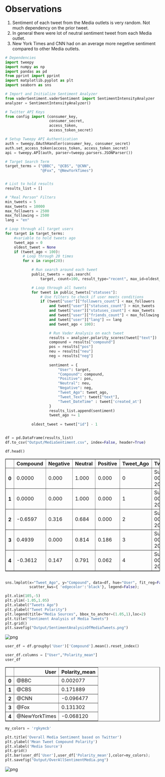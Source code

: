 
<h1> Observations </h1>
<ol>
    <li> Sentiment of each tweet from the Media outlets is very random.  Not much dependency on the prior tweet. </li>
    <li> In general there were lot of neutral sentiment tweet from each Media outlet. </li>
    <li> New York Times and CNN had on an average more negetive sentiment compared to other Media outlets.</li>

</ol> 


```python
# Dependencies
import tweepy
import numpy as np
import pandas as pd
from pprint import pprint
import matplotlib.pyplot as plt
import seaborn as sns

# Import and Initialize Sentiment Analyzer
from vaderSentiment.vaderSentiment import SentimentIntensityAnalyzer
analyzer = SentimentIntensityAnalyzer()

# Twitter API Keys
from config import (consumer_key, 
                    consumer_secret, 
                    access_token, 
                    access_token_secret)

# Setup Tweepy API Authentication
auth = tweepy.OAuthHandler(consumer_key, consumer_secret)
auth.set_access_token(access_token, access_token_secret)
api = tweepy.API(auth, parser=tweepy.parsers.JSONParser())
```


```python
# Target Search Term
target_terms = ("@BBC", "@CBS", "@CNN",
                "@Fox", "@NewYorkTimes")



```


```python
# List to hold results
results_list = []

# "Real Person" Filters
min_tweets = 5
max_tweets = 10000
max_followers = 2500
max_following = 2500
lang = "en"

# Loop through all target users
for target in target_terms:
    #variable to hold tweets ago
    tweet_ago = 0
    oldest_tweet = None
    if (tweet_ago < 100):
        # Loop through 20 times
        for x in range(20):

            # Run search around each tweet
            public_tweets = api.search(
                target, count=100, result_type="recent", max_id=oldest_tweet)

            # Loop through all tweets
            for tweet in public_tweets["statuses"]:
                # Use filters to check if user meets conditions
                if (tweet["user"]["followers_count"] < max_followers
                    and tweet["user"]["statuses_count"] > min_tweets
                    and tweet["user"]["statuses_count"] < max_tweets
                    and tweet["user"]["friends_count"] < max_following
                    and tweet["user"]["lang"] == lang
                    and tweet_ago < 100):

                    # Run Vader Analysis on each tweet
                    results = analyzer.polarity_scores(tweet["text"])
                    compound = results["compound"]
                    pos = results["pos"]
                    neu = results["neu"]
                    neg = results["neg"]
                    
                    sentiment = {
                        "User": target,
                        "Compound": compound,
                        "Positive": pos,
                        "Neutral": neu,
                        "Negative": neg,
                        "Tweet_Ago": tweet_ago,
                        "Tweet_Text": tweet["text"],
                        "Tweet_DateTime" : tweet['created_at']
                    }
                    results_list.append(sentiment)
                    tweet_ago += 1
                    
            oldest_tweet = tweet["id"] - 1
        
```


```python
df = pd.DataFrame(results_list)
df.to_csv("Output/MediaSentiment.csv", index=False, header=True)
```


```python
df.head()
```




<div>
<style scoped>
    .dataframe tbody tr th:only-of-type {
        vertical-align: middle;
    }

    .dataframe tbody tr th {
        vertical-align: top;
    }

    .dataframe thead th {
        text-align: right;
    }
</style>
<table border="1" class="dataframe">
  <thead>
    <tr style="text-align: right;">
      <th></th>
      <th>Compound</th>
      <th>Negative</th>
      <th>Neutral</th>
      <th>Positive</th>
      <th>Tweet_Ago</th>
      <th>Tweet_DateTime</th>
      <th>Tweet_Text</th>
      <th>User</th>
    </tr>
  </thead>
  <tbody>
    <tr>
      <th>0</th>
      <td>0.0000</td>
      <td>0.000</td>
      <td>1.000</td>
      <td>0.000</td>
      <td>0</td>
      <td>Sun Jun 10 00:37:18 +0000 2018</td>
      <td>@GStarFreedom @CarlWil42543044 @Karenco30 @lor...</td>
      <td>@BBC</td>
    </tr>
    <tr>
      <th>1</th>
      <td>0.0000</td>
      <td>0.000</td>
      <td>1.000</td>
      <td>0.000</td>
      <td>1</td>
      <td>Sun Jun 10 00:36:46 +0000 2018</td>
      <td>RT @KISSfanaticz: @GGJuliePayette @RoyalFamily...</td>
      <td>@BBC</td>
    </tr>
    <tr>
      <th>2</th>
      <td>-0.6597</td>
      <td>0.316</td>
      <td>0.684</td>
      <td>0.000</td>
      <td>2</td>
      <td>Sun Jun 10 00:36:33 +0000 2018</td>
      <td>RT @Trickyjabs: Weird isn't it:\n\nPoll Tax Pr...</td>
      <td>@BBC</td>
    </tr>
    <tr>
      <th>3</th>
      <td>0.4939</td>
      <td>0.000</td>
      <td>0.814</td>
      <td>0.186</td>
      <td>3</td>
      <td>Sun Jun 10 00:36:32 +0000 2018</td>
      <td>RT @Majid_Agha: H A R D  T A L K @BBC with @Th...</td>
      <td>@BBC</td>
    </tr>
    <tr>
      <th>4</th>
      <td>-0.3612</td>
      <td>0.147</td>
      <td>0.791</td>
      <td>0.062</td>
      <td>4</td>
      <td>Sun Jun 10 00:36:27 +0000 2018</td>
      <td>RT @BBC: These turtles have to battle a wall o...</td>
      <td>@BBC</td>
    </tr>
  </tbody>
</table>
</div>




```python

sns.lmplot(x="Tweet_Ago", y="Compound", data=df, hue="User", fit_reg=False,  
           scatter_kws={ 'edgecolor':'black'}, legend=False);

plt.xlim(105,-5)
plt.ylim(-1.05,1.05)
plt.xlabel("Tweets Ago")
plt.ylabel("Tweet Polarity")
plt.legend(title="Media Sources", bbox_to_anchor=(1.05,1),loc=2)
plt.title("Sentiment Analysis of Media Tweets")
plt.grid()
plt.savefig("Output/SentimentAnalysisOfMediaTweets.png")
```


![png](output_6_0.png)



```python
user_df = df.groupby('User')['Compound'].mean().reset_index()
```


```python
user_df.columns = ["User","Polarity_mean"]
user_df
```




<div>
<style scoped>
    .dataframe tbody tr th:only-of-type {
        vertical-align: middle;
    }

    .dataframe tbody tr th {
        vertical-align: top;
    }

    .dataframe thead th {
        text-align: right;
    }
</style>
<table border="1" class="dataframe">
  <thead>
    <tr style="text-align: right;">
      <th></th>
      <th>User</th>
      <th>Polarity_mean</th>
    </tr>
  </thead>
  <tbody>
    <tr>
      <th>0</th>
      <td>@BBC</td>
      <td>0.002077</td>
    </tr>
    <tr>
      <th>1</th>
      <td>@CBS</td>
      <td>0.171889</td>
    </tr>
    <tr>
      <th>2</th>
      <td>@CNN</td>
      <td>-0.096477</td>
    </tr>
    <tr>
      <th>3</th>
      <td>@Fox</td>
      <td>0.131302</td>
    </tr>
    <tr>
      <th>4</th>
      <td>@NewYorkTimes</td>
      <td>-0.068120</td>
    </tr>
  </tbody>
</table>
</div>




```python
my_colors = 'rgkymcb'

plt.title('Overall Media Sentiment based on Twitter')
plt.ylabel('Mean Tweet Compound Polarity')
plt.xlabel('Media Source')
plt.grid()
plt.bar(user_df['User'],user_df['Polarity_mean'],color=my_colors);
plt.savefig("Output/OverAllSentimentMedia.png")
```


![png](output_9_0.png)

